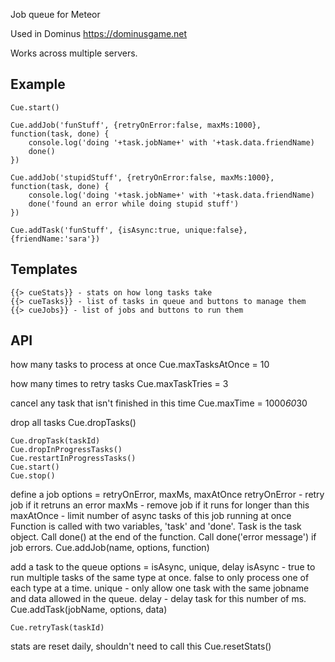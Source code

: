 Job queue for Meteor

Used in Dominus https://dominusgame.net

Works across multiple servers.


Example
---
    Cue.start()

    Cue.addJob('funStuff', {retryOnError:false, maxMs:1000}, function(task, done) {
        console.log('doing '+task.jobName+' with '+task.data.friendName)
        done()
    })

    Cue.addJob('stupidStuff', {retryOnError:false, maxMs:1000}, function(task, done) {
        console.log('doing '+task.jobName+' with '+task.data.friendName)
        done('found an error while doing stupid stuff')
    })

    Cue.addTask('funStuff', {isAsync:true, unique:false}, {friendName:'sara'})


Templates
---
    {{> cueStats}} - stats on how long tasks take
    {{> cueTasks}} - list of tasks in queue and buttons to manage them
    {{> cueJobs}} - list of jobs and buttons to run them


API
---
how many tasks to process at once
    Cue.maxTasksAtOnce = 10

how many times to retry tasks
    Cue.maxTaskTries = 3

cancel any task that isn't finished in this time
    Cue.maxTime = 1000*60*30

drop all tasks
    Cue.dropTasks()

    Cue.dropTask(taskId)
    Cue.dropInProgressTasks()
    Cue.restartInProgressTasks()
    Cue.start()
    Cue.stop()

define a job
options = retryOnError, maxMs, maxAtOnce
retryOnError - retry job if it retruns an error
maxMs - remove job if it runs for longer than this
maxAtOnce - limit number of async tasks of this job running at once
Function is called with two variables, 'task' and 'done'. Task is the task object.  Call done() at the end of the function.  Call done('error message') if job errors.
    Cue.addJob(name, options, function)

add a task to the queue
options = isAsync, unique, delay
isAsync - true to run multiple tasks of the same type at once.  false to only process one of each type at a time.
unique - only allow one task with the same jobname and data allowed in the queue.
delay - delay task for this number of ms.
    Cue.addTask(jobName, options, data)

    Cue.retryTask(taskId)

stats are reset daily, shouldn't need to call this
    Cue.resetStats()
